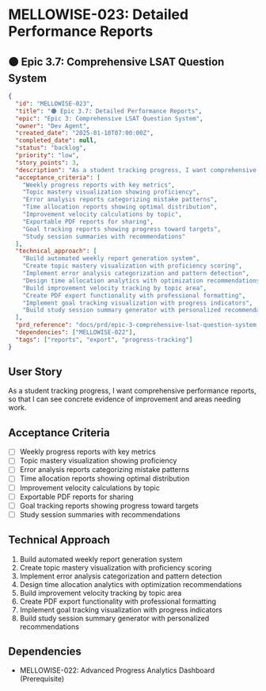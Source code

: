 # MELLOWISE-023: Detailed Performance Reports

## 🟠 Epic 3.7: Comprehensive LSAT Question System

```json
{
  "id": "MELLOWISE-023",
  "title": "🟠 Epic 3.7: Detailed Performance Reports",
  "epic": "Epic 3: Comprehensive LSAT Question System",
  "owner": "Dev Agent",
  "created_date": "2025-01-10T07:00:00Z",
  "completed_date": null,
  "status": "backlog",
  "priority": "low",
  "story_points": 3,
  "description": "As a student tracking progress, I want comprehensive performance reports, so that I can see concrete evidence of improvement and areas needing work.",
  "acceptance_criteria": [
    "Weekly progress reports with key metrics",
    "Topic mastery visualization showing proficiency",
    "Error analysis reports categorizing mistake patterns",
    "Time allocation reports showing optimal distribution",
    "Improvement velocity calculations by topic",
    "Exportable PDF reports for sharing",
    "Goal tracking reports showing progress toward targets",
    "Study session summaries with recommendations"
  ],
  "technical_approach": [
    "Build automated weekly report generation system",
    "Create topic mastery visualization with proficiency scoring",
    "Implement error analysis categorization and pattern detection",
    "Design time allocation analytics with optimization recommendations",
    "Build improvement velocity tracking by topic area",
    "Create PDF export functionality with professional formatting",
    "Implement goal tracking visualization with progress indicators",
    "Build study session summary generator with personalized recommendations"
  ],
  "prd_reference": "docs/prd/epic-3-comprehensive-lsat-question-system.md",
  "dependencies": ["MELLOWISE-022"],
  "tags": ["reports", "export", "progress-tracking"]
}
```

## User Story
As a student tracking progress, I want comprehensive performance reports, so that I can see concrete evidence of improvement and areas needing work.

## Acceptance Criteria
- [ ] Weekly progress reports with key metrics
- [ ] Topic mastery visualization showing proficiency
- [ ] Error analysis reports categorizing mistake patterns
- [ ] Time allocation reports showing optimal distribution
- [ ] Improvement velocity calculations by topic
- [ ] Exportable PDF reports for sharing
- [ ] Goal tracking reports showing progress toward targets
- [ ] Study session summaries with recommendations

## Technical Approach
1. Build automated weekly report generation system
2. Create topic mastery visualization with proficiency scoring
3. Implement error analysis categorization and pattern detection
4. Design time allocation analytics with optimization recommendations
5. Build improvement velocity tracking by topic area
6. Create PDF export functionality with professional formatting
7. Implement goal tracking visualization with progress indicators
8. Build study session summary generator with personalized recommendations

## Dependencies
- MELLOWISE-022: Advanced Progress Analytics Dashboard (Prerequisite)